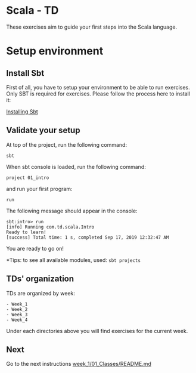 # Scala - TD

These exercises aim to guide your first steps into the Scala language.

# Setup environment

## Install Sbt
First of all, you have to setup your environment to be able to run exercises.
Only SBT is required for exercises. Please follow the process here to install it: 

[Installing Sbt](https://www.scala-sbt.org/1.x/docs/Setup.html)


## Validate your setup

At top of the project, run the following command:

    sbt

When sbt console is loaded, run the following command: 

    project 01_intro

and run your first program: 

    run
    
The following message should appear in the console: 

    sbt:intro> run
    [info] Running com.td.scala.Intro
    Ready to learn!
    [success] Total time: 1 s, completed Sep 17, 2019 12:32:47 AM
    
You are ready to go on!

*Tips: to see all available modules, used: `sbt projects` 

## TDs' organization

TDs are organized by week:

    - Week_1
    - Week_2
    - Week_3
    - Week_4
    
Under each directories above you will find exercises for the current week.

## Next
Go to the next instructions [week_1/01_Classes/README.md]()

